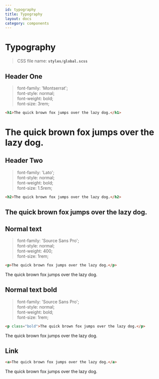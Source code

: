 ```yaml
---
id: typography
title: Typography
layout: docs
category: components
---
```


# Typography

>CSS file name: **`styles/global.scss`**


Header One
------ 

>  font-family: 'Montserrat'; <br>
>  font-style: normal; <br>
>  font-weight: bold; <br>
>  font-size: 3rem;


```html
<h1>The quick brown fox jumps over the lazy dog.</h1>
```

<h1>The quick brown fox jumps over the lazy dog.</h1>


Header Two
------ 

>  font-family: 'Lato'; <br>
>  font-style: normal; <br>
>  font-weight: bold; <br>
>  font-size: 1.5rem;

```html
<h2>The quick brown fox jumps over the lazy dog.</h2>
```

<h2>The quick brown fox jumps over the lazy dog.</h2>


Normal text
------ 

>  font-family: 'Source Sans Pro'; <br>
>  font-style: normal; <br>
>  font-weight: 400; <br>
>  font-size: 1rem;

```html
<p>The quick brown fox jumps over the lazy dog.</p>
```

<p>The quick brown fox jumps over the lazy dog.</p>


Normal text bold
------ 

>  font-family: 'Source Sans Pro'; <br>
>  font-style: normal; <br>
>  font-weight: bold; <br>
>  font-size: 1rem;


```html
<p class="bold">The quick brown fox jumps over the lazy dog.</p>
```

<p class="bold">The quick brown fox jumps over the lazy dog.</p>

Link
------
```html
<a>The quick brown fox jumps over the lazy dog.</a>
```

<a>The quick brown fox jumps over the lazy dog.</a>